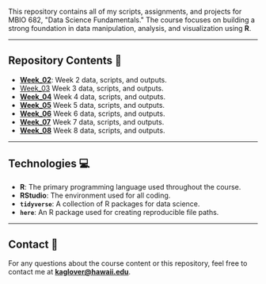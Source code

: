 This repository contains all of my scripts, assignments, and projects for MBIO 682, "Data Science Fundamentals." The course focuses on building a strong foundation in data manipulation, analysis, and visualization using **R**.

---

## Repository Contents 📂

* **[Week_02](https://github.com/OCN-682-UH/Glover/tree/main/Week_02)**: Week 2 data, scripts, and outputs.
*  [Week_03](https://github.com/OCN-682-UH/Glover/tree/main/Week%20_03) Week 3 data, scripts, and outputs.
*  **[Week_04](https://github.com/OCN-682-UH/Glover/tree/main/Week_04)** Week 4 data, scripts, and outputs.
*  **[Week_05](https://github.com/OCN-682-UH/Glover/tree/main/Week_05)** Week 5 data, scripts, and outputs.
*  **[Week_06](https://github.com/OCN-682-UH/Glover/tree/main/Week_06)** Week 6 data, scripts, and outputs.
*  **[Week_07](https://github.com/OCN-682-UH/Glover/tree/main/Week_07)** Week 7 data, scripts, and outputs.
*  **[Week_08](https://github.com/OCN-682-UH/Glover/tree/main/Week_08)** Week 8 data, scripts, and outputs.

---

## Technologies 💻

* **R**: The primary programming language used throughout the course.
* **RStudio**: The environment used for all coding.
* **`tidyverse`**: A collection of R packages for data science.
* **`here`**: An R package used for creating reproducible file paths.

---

## Contact 📧

For any questions about the course content or this repository, feel free to contact me at **kaglover@hawaii.edu**.
